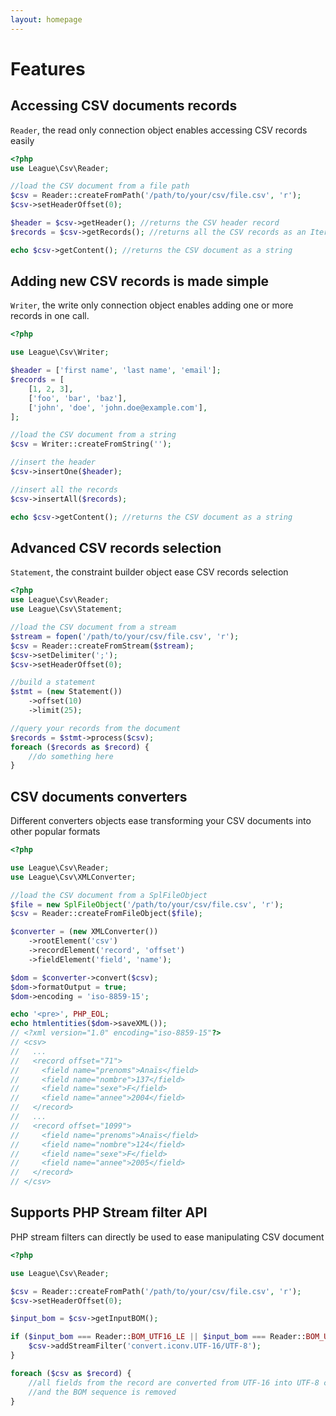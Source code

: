 ```yaml
---
layout: homepage
---
```


# Features

## Accessing CSV documents records

`Reader`, the read only connection object enables accessing CSV records easily

~~~php
<?php
use League\Csv\Reader;

//load the CSV document from a file path
$csv = Reader::createFromPath('/path/to/your/csv/file.csv', 'r');
$csv->setHeaderOffset(0);

$header = $csv->getHeader(); //returns the CSV header record
$records = $csv->getRecords(); //returns all the CSV records as an Iterator object

echo $csv->getContent(); //returns the CSV document as a string
~~~

## Adding new CSV records is made simple

`Writer`, the write only connection object enables adding one or more records in one call.

~~~php
<?php

use League\Csv\Writer;

$header = ['first name', 'last name', 'email'];
$records = [
    [1, 2, 3],
    ['foo', 'bar', 'baz'],
    ['john', 'doe', 'john.doe@example.com'],
];

//load the CSV document from a string
$csv = Writer::createFromString('');

//insert the header
$csv->insertOne($header);

//insert all the records
$csv->insertAll($records);

echo $csv->getContent(); //returns the CSV document as a string
~~~

## Advanced CSV records selection

`Statement`, the constraint builder object ease CSV records selection

~~~php
<?php
use League\Csv\Reader;
use League\Csv\Statement;

//load the CSV document from a stream
$stream = fopen('/path/to/your/csv/file.csv', 'r');
$csv = Reader::createFromStream($stream);
$csv->setDelimiter(';');
$csv->setHeaderOffset(0);

//build a statement
$stmt = (new Statement())
    ->offset(10)
    ->limit(25);

//query your records from the document
$records = $stmt->process($csv);
foreach ($records as $record) {
    //do something here
}
~~~

## CSV documents converters

Different converters objects ease transforming your CSV documents into other popular formats

~~~php
<?php

use League\Csv\Reader;
use League\Csv\XMLConverter;

//load the CSV document from a SplFileObject
$file = new SplFileObject('/path/to/your/csv/file.csv', 'r');
$csv = Reader::createFromFileObject($file);

$converter = (new XMLConverter())
    ->rootElement('csv')
    ->recordElement('record', 'offset')
    ->fieldElement('field', 'name');

$dom = $converter->convert($csv);
$dom->formatOutput = true;
$dom->encoding = 'iso-8859-15';

echo '<pre>', PHP_EOL;
echo htmlentities($dom->saveXML());
// <?xml version="1.0" encoding="iso-8859-15"?>
// <csv>
//   ...
//   <record offset="71">
//     <field name="prenoms">Anaïs</field>
//     <field name="nombre">137</field>
//     <field name="sexe">F</field>
//     <field name="annee">2004</field>
//   </record>
//   ...
//   <record offset="1099">
//     <field name="prenoms">Anaïs</field>
//     <field name="nombre">124</field>
//     <field name="sexe">F</field>
//     <field name="annee">2005</field>
//   </record>
// </csv>
~~~

## Supports PHP Stream filter API

PHP stream filters can directly be used to ease manipulating CSV document

~~~php
<?php

use League\Csv\Reader;

$csv = Reader::createFromPath('/path/to/your/csv/file.csv', 'r');
$csv->setHeaderOffset(0);

$input_bom = $csv->getInputBOM();

if ($input_bom === Reader::BOM_UTF16_LE || $input_bom === Reader::BOM_UTF16_BE) {
    $csv->addStreamFilter('convert.iconv.UTF-16/UTF-8');
}

foreach ($csv as $record) {
    //all fields from the record are converted from UTF-16 into UTF-8 charset
    //and the BOM sequence is removed
}
~~~